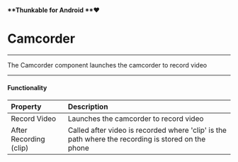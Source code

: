 #### **Thunkable for Android **❤

# Camcorder

---

The Camcorder component launches the camcorder to record video

---

#### Functionality

| Property | Description |
| :--- | :--- |
| Record Video | Launches the camcorder to record video |
| After Recording \(clip\) | Called after video is recorded where 'clip' is the path where the recording  is stored on the phone |

#### 



